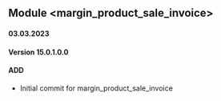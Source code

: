 ## Module <margin_product_sale_invoice>

#### 03.03.2023
#### Version 15.0.1.0.0
#### ADD
- Initial commit for margin_product_sale_invoice

